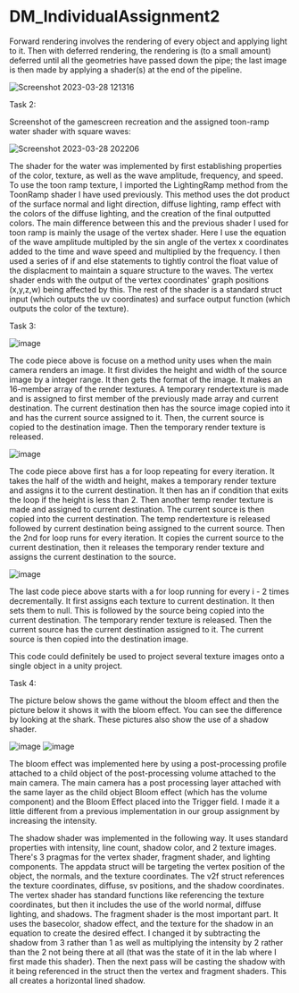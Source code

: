 # DM_IndividualAssignment2



Forward rendering involves the rendering of every object and applying light to it. Then with deferred rendering, the rendering is (to a small amount) deferred until all the geometries have passed down the pipe; the last image is then made by applying a shader(s) at the end of the pipeline. 
 
![Screenshot 2023-03-28 121316](https://user-images.githubusercontent.com/58942233/228303417-1f59bdda-72d9-4dcf-8c2f-03a545f233ce.png)


Task 2:

Screenshot of the gamescreen recreation and the assigned toon-ramp water shader with square waves:

![Screenshot 2023-03-28 202206](https://user-images.githubusercontent.com/58942233/228395461-bf118b2c-249a-4008-a2d0-d29f16f3c765.png)

The shader for the water was implemented by first establishing properties of the color, texture, as well as the wave amplitude, frequency, and speed. To use the toon ramp texture, I imported the LightingRamp method from the ToonRamp shader I have used previously. This method uses the dot product of the surface normal and light direction, diffuse lighting, ramp effect with the colors of the diffuse lighting, and the creation of the final outputted colors. The main difference between this and the previous shader I used for toon ramp is mainly the usage of the vertex shader. Here I use the equation of the wave amplitude multipled by the sin angle of the vertex x coordinates added to the time and wave speed and multiplied by the frequency. I then used a series of if and else statements to tightly control the float value of the displacment to maintain a square structure to the waves. The vertex shader ends with the output of the vertex coordinates' graph positions (x,y,z,w) being affected by this. The rest of the shader is a standard struct input (which outputs the uv coordinates) and surface output function (which outputs the color of the texture).  


Task 3:

![image](https://user-images.githubusercontent.com/58942233/228400064-ddf3b9ed-a695-4fa2-91a0-f76fb7f9b0fa.png)

The code piece above is focuse on a method unity uses when the main camera renders an image. It first divides the height and width of the source image by a integer range. It then gets the format of the image. It makes an 16-member array of the render textures. A temporary rendertexture is made and is assigned to first member of the previously made array and current destination. The current destination then has the source image copied into it and has the current source assigned to it. Then, the current source is copied to the destination image. Then the temporary render texture is released. 

![image](https://user-images.githubusercontent.com/58942233/228401001-045d78d9-bb3c-4ec3-87e7-8d3b1e596172.png)

The code piece above first has a for loop repeating for every iteration. It takes the half of the width and height, makes a temporary render texture and assigns it to the current destination. It then has an if condition that exits the loop if the height is less than 2. Then another temp render texture is made and assigned to current destination. The current source is then copied into the current destination. The temp rendertexture is released followed by current destination being assigned to the current source. Then the 2nd for loop runs for every iteration. It copies the current source to the current destination, then it releases the temporary render texture and assigns the current destination to the source.

![image](https://user-images.githubusercontent.com/58942233/228401809-baa51a2c-e154-4bbe-8ef6-c919feab41f2.png)

The last code piece above starts with a for loop running for every i - 2 times decrementally. It first assigns each texture to current destination. It then sets them to null. This is followed by the source being copied into the current destination. The temporary render texture is released. Then the current source has the current destination assigned to it. The current source is then copied into the destination image. 

This code could definitely be used to project several texture images onto a single object in a unity project. 


Task 4:

The picture below shows the game without the bloom effect and then the picture below it shows it with the bloom effect. You can see the difference by looking at the shark. These pictures also show the use of a shadow shader.

![image](https://user-images.githubusercontent.com/58942233/228565894-b5d94d58-3796-450d-97dc-2044f15a1a97.png)
![image](https://user-images.githubusercontent.com/58942233/228566039-f4e0e6b5-c254-4d3c-8a80-7bb8f45d4428.png)

The bloom effect was implemented here by using a post-processing profile attached to a child object of the post-processing volume attached to the main camera. The main camera has a post processing layer attached with the same layer as the child object Bloom effect (which has the volume component) and the Bloom Effect placed into the Trigger field. I made it a little different from a previous implementation in our group assignment by increasing the intensity.

The shadow shader was implemented in the following way. It uses standard properties with intensity, line count, shadow color, and 2 texture images. There's 3 pragmas for the vertex shader, fragment shader, and lighting components. The appdata struct will be targeting the vertex position of the object, the normals, and the texture coordinates. The v2f struct references the texture coordinates, diffuse, sv positions, and the shadow coordinates. The vertex shader has standard functions like referencing the texture coordinates, but then it includes the use of the world normal, diffuse lighting, and shadows. The fragment shader is the most important part. It uses the basecolor, shadow effect, and the texture for the shadow in an equation to create the desired effect. I changed it by subtracting the shadow from 3 rather than 1 as well as multiplying the intensity by 2 rather than the 2 not being there at all (that was the state of it in the lab where I first made this shader). Then the next pass will be casting the shadow with it being referenced in the struct then the vertex and fragment shaders. This all creates a horizontal lined shadow.
